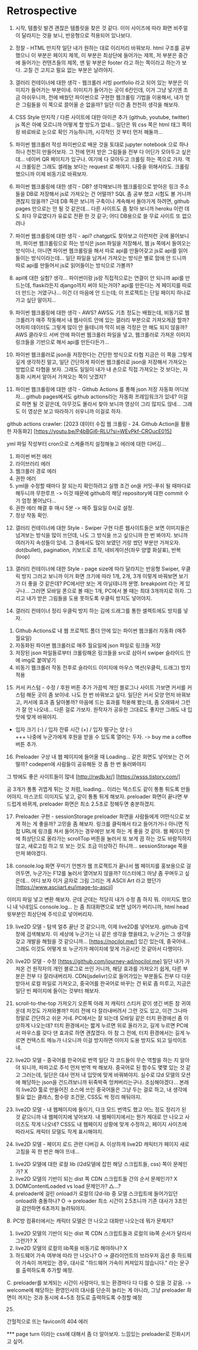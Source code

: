 # Retrospective

1. 시작, 템플릿 발견
괜찮은 템플릿을 찾은 것 같다.
이미 사이즈에 따라 화면 비주얼이 달라지는 것을 보니, 
반응형으로 적용되어 있나보다. 



2. 정찰 - HTML 만지작
일단 내가 원하는 대로 이리저리 바꿔보자.
html 구조를 공부했으니 이 부분은 페이지 제목,
이 부분은 최상단에 들어가는 제목,
저 부분은 중간에 들어가는 컨텐츠들의 제목,
맨 밑 부분은 footer 라고 하는 쪽이라고 하는가 보다.
고칠 건 고치고 필요 없는 부분은 날려야지.



3. 갤러리 컨테이너에 대한 생각 - 웹크롤러 서빙
portfolio 라고 되어 있는 부분은 이미지가 들어가는 부분이네.
이미지가 들어가는 곳이 6칸인데, 이거 그냥 넣기엔 조금 아쉬우니까,
전에 배웠던 파이썬으로 구현한 웹크롤링 기법을 이용해서,
내가 얻은 그림들을 이 쪽으로 끌어올 순 없을까?
일단 이건 좀 천천히 생각을 해보자.



4. CSS Style 만지작 / 다른 사이트에 대한 아이콘 추가 (github, youtube, twitter)
js 쪽은 아예 모르니까 어떻게 할 방도가 없네...
일단은 뭐 css 쪽은 html 태그 쪽이랑 바로바로 눈으로 확인 가능하니까,
시각적인 것 부터 먼저 해둘까...




5. 파이썬 웹크롤러 작성
파이썬으로 배운 것을 토대로 jupyter notebook 으로 하나하나 천천히 만들어보자.
그 전에 먼저 받은 그림들을 전부 다 어딘가 모아두고 싶은데...
네이버 QR 페이지가 있구나. 여기에 다 모아두고 크롤링 하는 쪽으로 가자.
역시 크롤링은 그래도 셀레늄 보다는 request 로 해야지. 나중을 위해서라도.
크롤링 했으니까 이제 비동기로 바꿔보자.



6. 파이썬 웹크롤링에 대한 생각 - DB?
생각해보니까 웹크롤링으로 받아온 링크 주소들을 DB로 저장해서 js로 가져오는 건 어떨까?
SQL 좀 공부 했고 시험도 볼 거니까 괜찮지 않을까?
근데 DB 쪽은 보니까 구축이나 계속해서 돌아가게 하려면,
github pages 만으로는 안 될 것 같은데... 
다른 사이트도 좀 찾아 보니까 heroku 이런 데도 죄다 무료였다가 유료로 전환 한 것 같구;
어디 DB용으로 쓸 무료 사이트 또 없으려나



7. 파이썬 웹크롤링에 대한 생각 - api?
chatgpt도 찾아보고 이런저런 곳에 물어보니까, 
파이썬 웹크롤링으로 하는 방식은 json 파일을 저장해서, 웹 js 쪽에서 들여오는 방식이나,
아니면 파이썬 웹크롤링을 해서 따로 api를 만들어갖고 js로 api를 읽어들이는 방식이라는데...
일단 파일을 남겨서 가져오는 방식은 별로 맘에 안 드니까
따로 api를 만들어서 js로 읽어들이는 방식으로 가볼까?



8. api에 대한 실험? 생각...
파이썬이랑 js랑 직접적으로는 연결이 안 되니까 api를 만드는데,
flask라든지 django까지 써야 되는거야?
api를 만든다는 게 페이지를 따로 더 만드는 거였구나...
이건 더 마음에 안 드는데; 이 프로젝트는 단일 페이지 하나로 가고 싶단 말이지...



9. 파이썬 웹크롤링에 대한 생각 - AWS?
AWS도 기초 정도는 배웠는데, 비동기로 웹크롤러가 매주 작동해서
내 웹사이트 안에 있는 갤러리 부분으로 가져오게끔 할까?
어차피 데이터도 그렇게 많이 안 들테니까 딱히 비용 걱정은 안 해도 되지 않을까?
AWS 클라우드 서버 안에 파이썬 웹크롤러 파일을 넣고, 
웹크롤러로 가져온 이미지 링크들을 기반으로 해서 api를 만든다든가...



10. 파이썬 웹크롤러로 json을 저장한다는 간단한 방식으로 타협
지금은 이 쪽을 그렇게 깊게 생각하진 말고, 
일단 간단하게 파이썬 웹크롤러로 json을 저장해서 가져오는 방법으로 타협을 보자.
그래도 일일이 내가 내 손으로 직접 가져오는 것 보다는,
자동화 시켜서 알아서 가져오는 쪽이 낫겠지?



11. 파이썬 웹크롤링에 대한 생각 - Github Actions 를 통해 json 저장 자동화
어디보자... github pages에서도 github actions라는 자동화 프레임워크가 있네?
이걸로 하면 될 것 같은데, 아무것도 몰라서 찾아 보니까 영상이 그리 많지도 않네...
그래도 이 영상은 보고 따라하기 쉬우니까 이걸로 하자.

github actions crawler: [2023 데이터 수집 웹 크롤링 - 24. Github Action을 활용한 자동화2] [https://youtu.be/P4bBGi6-RLU?si=WEvPkf-CROucE015]

yml 파일 작성부터 cron으로 스케쥴까지 설정해놓고 에러에 대한 디버깅...
1) 파이썬 버전 에러
2) 라이브러리 에러
3) 웹크롤러 경로 에러
4) 권한 에러
5) yml을 수정할 때마다 잘 되는지 확인하려고 실행 조건 on을 커밋-푸쉬 될 때마다로 해두니까 무한루프 
    -> 이것 때문에 github의 해당 repository에 대한 commit 수가 엄청 불어났다...
6) 권한 에러 해결 후 매시 5분 -> 매주 월요일 0시로 설정.
7) 정상 작동 확인.



12. 갤러리 컨테이너에 대한 Style - Swiper 구현
다른 웹사이트들은 보면 이미지들은 넘겨보는 방식을 많이 쓰던데,
나도 그 방식을 쓰고 싶으니까 한 번 봐야지.
보니까 여러가지 속성들이 있네. 그 중에서도 많이 보였던 거랑 썼던 부분만 가져오자.
dot(bullet), pagination, 키보드로 조작, 네비게이션(좌우 양옆 화살표), 반복(loop)



13. 갤러리 컨테이너에 대한 Style - page size에 따라 달라지는 반응형 Swiper, 우클릭 방지
그러고 보니까 이거 화면 크기에 따라 1개, 2개, 3개 
이렇게 바꿔보면 보기가 더 좋을 것 같은데? PC에서만 보는 게 아닐테니까 분명.
breakpoint 라는 게 있구나... 그러면 모바일 폰으로 볼 때는 1개, PC에서 볼 때는 최대 3개까지로 하자.
그리고 내가 받은 그림들을 도용 못하도록 우클릭 방지도 넣어야지.



14. 갤러리 컨테이너 정리 
우클릭 방지 하는 김에 드래그를 통한 셀렉트에도 방지를 넣자.
1) Github Actions로 내 웹 프로젝트 폴더 안에 있는 파이썬 웹크롤러 자동화 (매주 월요일)
2) 자동화된 파이썬 웹크롤러로 매주 월요일에 json 파일로 링크들 저장
3) 저장된 json 파일들로부터 크롤링해온 링크들을 src로 삼아서 swiper 슬라이드 안에 img로 붙여넣기
4) 비동기 웹크롤러 작동 전후로 슬라이드 이미지에 마우스 액션(우클릭, 드래그) 방지 적용



15. 커서 커스텀 - 수정 / 후원 버튼 추가
가끔씩 개인 블로그나 사이트 가보면 커서를 커스텀 해둔 곳이 좀 보이네.
나도 한 번 바꿔보고 싶다. 일단은 커서 모양 먼저 바꿔보고, 커서에 효과 좀 달아볼까?
마음에 드는 효과를 적용해 봤는데, 좀 오래돼서 그런가 잘 안 나오네... 다른 걸로 가보자.
원작자가 공유한 그대로도 좋지만 그래도 내 입맛에 맞게 바꿔야지. 
- 입자 크기 (-) / 입자 잔류 시간 (+) / 입자 떨구는 양 (-)  
+++ 나중에 누군가에게 후원을 받을 수 있도록 열어는 두자. -> buy me a coffee 버튼 추가.


16. Preloader 구상
내 웹 페이지에 들어올 때 Loading... 같은 화면도 넣어보는 건 어떨까? 
codepen에 사람들이 공유해둔 것 좀 한 번 둘러봐야지

그 밖에도 좋은 사이트들이 많네
[http://rwdb.kr/]
[https://wsss.tistory.com/]

공 3개가 통통 귀엽게 튀는 것 처럼, loading... 이라는 텍스트도 같이 통통 튀도록 만들어야지.
마스코트 이미지도 넣고, 같이 통통 튀게 해보자.
preloader 화면이 끝나면 부드럽게 바뀌게, preloader 화면은 최소 2.5초로 정해두면 충분하겠지.



17. Preloader 구현 - sessionStorage
preloader 화면을 사람들에게 어떤식으로 보게 하는 게 좋을까? 고민을 좀 해보자.
링크를 클릭해서 타고 들어가거나 아니면 직접 URL에 링크를 쳐서 들어가는 경우에만 보게 하는 게 좋을 것 같아.
웹 페이지 안에 최상단으로 올라가는 scrollTop 버튼을 눌러서 또 보게 끔 하는 것도 바람직하지 않고,
새로고침 하고 또 보는 것도 조금 이상하긴 하니까... sessionStorage 쪽을 만져 봐야겠다.



18. console.log 화면 꾸미기
언젠가 웹 프로젝트가 끝나서 웹 페이지를 홍보용으로 걸어두면, 누군가는 F12를 눌러서 열어보지 않을까?
이스터에그 마냥 좀 꾸며두고 싶은데... 어디 보자 이거 글자로 그림 그리는 게 ASCII Art 라고 했던가
[https://www.asciiart.eu/image-to-ascii]

이미지 파일 넣고 변환 해보자. 군데 군데는 적당히 내가 수정 좀 하지 뭐.
이미지도 했으니 내 닉네임도 console.log... 는 좀 최대화면으로 보면 넘어가 버리니까,
html head 윗부분인 최상단에 주석으로 넣어버리자.



19. live2D 모델 - 탐색
얼추 끝난 것 같으니까, 이제 live2D를 넣어보자. github 검색창에 검색해보자.
이 세상에 누군가는 나 같은 생각을 했을테고, 누군가는 그 생각을 갖고 개발을 해뒀을 것 같으니까...
[https://nocilol.me/]
있긴 있는데, 중국어네... 그래도 이것도 어떻게 또 누군가가 페이지에 맞게 가공시킨 것 같아서 다행이다.



20. live2D 모델 - 수정
[https://github.com/journey-ad/nocilol.me]
일단 내가 가져온 건 원작자의 개인 블로그로 쓰인 거니까, 해당 효과를 가져오기 쉽게, 다른 부분은 전부 다 잘라내버리자.
CDN(jsdelivr)으로 들어가있는 부분들도 전부 다 다운 받아서 로컬 파일로 가져오고, 
중국어를 한국어로 바꾸는 건 뒤로 좀 미루고, 지금은 일단 빈 페이지에 들이는 것부터 해보자.



21. scroll-to-the-top 가져오기
오른쪽 아래 저 캐릭터 스티커 같이 생긴 버튼 참 귀여운데 저것도 가져와볼까?
미리 전에 다 잘라내버려서 그런 것도 있고, 이건 그나마 정말로 간단하고 쉬운 거네.
PC에서는 잘 되는데 모바일 같은 터치 환경에선 좀 이상하게 나오는데?
터치 환경에서는 짧게 누르면 위로 올라가고, 길게 누르면 PC에서 마우스를 갖다 댄 효과로 하면 괜찮겠다.
아 참 그 전에, 터치 환경에서는 길게 누르면 컨텍스트 메뉴가 나오니까 이걸 방지하면 이미지 도용 방지도 되고 일석이조네.



22. live2D 모델 - 중국어를 한국어로 번역
일단 각 코드들이 무슨 역할을 하는 지 알아야 되니까, 파파고로 주석 먼저 번역 싹 해보자.
중국어로 된 함수도 몇몇 있는 것 같고 그러는데, 일단은 대사 먼저 내 입맛에 맞게 바꿔봐야지.
실수로 l2d 모델의 모션에 해당하는 json을 건드려보니까 뒤죽박죽 엉켜버리는구나. 조심해야겠다...
본래의 live2D 툴로 만들어진 소스에 쓰인 중국어들은 그냥 두는 걸로 하고, 
내 생각에 필요 없는 클래스, 함수랑 조건문, CSS도 싹 정리 해둬야지.



23. live2D 모델 - 내 웹페이지에 들이기, 다크 모드
번역도 했고 어느 정도 정리가 된 것 같으니까 내 웹페이지에 넣어보자.
내 웹페이지에서는 뭔가 제대로 안 나오고 사이즈도 작게 나오네?
CSS도 내 웹페이지 상황에 맞게 수정하고, 페이지 사이즈에 따라서도 캐릭터 모델도 작게 표시해야지.



24. live2D 모델 - 페이지 로드 관련 디버깅
A. 이상하게 live2D 캐릭터가 페이지 새로고침을 꼭 한 번은 해야 뜨네...
1) live2D 모델에 대한 로컬 lib (l2d모델에 잡힌 해당 스크립트들, css) 쪽이 문제인가? X
2) live2D 모델의 기반이 되는 dist 쪽 CDN 스크립트들 간의 순서 문제인가? X
3) DOMContentLoaded vs load 문제인가? △...?
4) preloader에 걸린 onload가 로컬의 l2d-lib 중 모델 스크립트에 들어가있던 onload와 충돌하나? O
-> preloader 최소 시간이 2.5초니까 기존 대사가 3초인 걸 감안하면 6초까지 늘려둬야지.

B. PC방 컴퓨터에서는 캐릭터 모델은 안 나오고 대화만 나오는데 뭐가 문제지?
1) live2D 모델의 기반이 되는 dist 쪽 CDN 스크립트들과 로컬의 lib쪽 순서가 달라서 그런가? X
2) live2D 모델의 로컬의 lib쪽을 비동기로 해야하나? X
3) 하드웨어 가속 여부에 따라 안 나오나? O
-> 클라이언트의 브라우저 옵션 중 하드웨어 가속이 꺼져있는 경우, 
대사로 "하드웨어 가속이 켜져있지 않습니다." 라는 문구를 출력하도록 추가할 예정.

C. preloader를 보게되는 시간이 사람마다, 또는 환경마다 다 다를 수 있을 것 같음.
-> welcome에 해당하는 환영인사의 대사를 단순히 늘리는 게 아니라, 
그냥 preloader 화면이 꺼지는 것과 동시에 4~5초 정도로 출력하도록 수정할 예정



25. 
간헐적으로 뜨는 favicon의 404 에러


*** page turn 이라는 css에 대해서 좀 더 알아보자. 느낌있는 preloader로 진화시키고 싶어.



